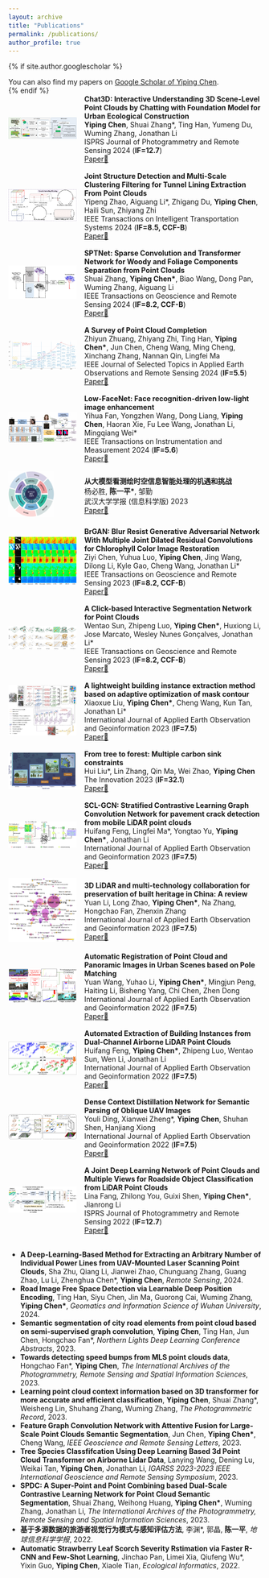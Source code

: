 ```yaml
---
layout: archive
title: "Publications"
permalink: /publications/
author_profile: true
---
```


{% if site.author.googlescholar %}
  <div class="wordwrap">You can also find my papers on <a href="{{https://scholar.google.com/citations?hl=zh-CN&user=e9lv2fUAAAAJ&view_op=list_works&sortby=pubdate}}">Google Scholar of Yiping Chen</a>.</div>
{% endif %}

<div style="display:none">
{% include base_path %}

{% for post in site.publications reversed %}
  {% include archive-single.html %}
{% endfor %}-->
</div>
<br>
<div style="display: flex; align-items: center; width: 100%;">
  <div style="flex: 30%;">
    <a>
        <img src="https://github.com/Ting-Devin-Han/Epingpages.github.io/raw/master/images/Chat3D.jpg" alt="Chat3D" style="width: 90%;"/>
    </a>
  </div>
  <div style="flex: 70%;">
    <strong>Chat3D: Interactive Understanding 3D Scene-Level Point Clouds by Chatting with Foundation Model for Urban Ecological Construction</strong><br>
    <strong>Yiping Chen</strong>, Shuai Zhang*, Ting Han, Yumeng Du, Wuming Zhang, Jonathan Li<br>
    ISPRS Journal of Photogrammetry and Remote Sensing 2024 (<strong>IF=12.7</strong>)<br>
    <a href="https://www.sciencedirect.com/science/article/pii/S0924271624001849">Paper📄</a>
  </div>
</div>
<br>
<div style="display: flex; align-items: center; width: 100%;">
  <div style="flex: 30%;">
    <a>
        <img src="https://github.com/Ting-Devin-Han/Epingpages.github.io/raw/master/images/JointYipengZhao.png" alt="JointYipengZhao" style="width: 90%;"/>
    </a>
  </div>
  <div style="flex: 70%;">
    <strong>Joint Structure Detection and Multi-Scale Clustering Filtering for Tunnel Lining Extraction From Point Clouds</strong><br>
    Yipeng Zhao, Aiguang Li*, Zhigang Du, <strong>Yiping Chen</strong>, Haili Sun, Zhiyang Zhi<br>
    IEEE Transactions on Intelligent Transportation Systems 2024 (<strong>IF=8.5, CCF-B</strong>)<br>
    <a href="https://ieeexplore.ieee.org/abstract/document/10492659">Paper📄</a>
  </div>
</div>
<br>
<div style="display: flex; align-items: center; width: 100%;">
  <div style="flex: 30%;">
    <a>
        <img src="https://github.com/Ting-Devin-Han/Epingpages.github.io/raw/master/images/SPTNet.png" alt="SPTNet" style="width: 90%;"/>
    </a>
  </div>
  <div style="flex: 70%;">
    <strong>SPTNet: Sparse Convolution and Transformer Network for Woody and Foliage Components Separation from Point Clouds</strong><br>
    Shuai Zhang, <strong>Yiping Chen*</strong>, Biao Wang, Dong Pan, Wuming Zhang, Aiguang Li<br>
    IEEE Transactions on Geoscience and Remote Sensing 2024 (<strong>IF=8.2, CCF-B</strong>)<br>
    <a href="https://ieeexplore.ieee.org/abstract/document/10466757">Paper📄</a>
  </div>
</div>
<br>
<div style="display: flex; align-items: center; width: 100%;">
  <div style="flex: 30%;">
    <a>
        <img src="https://github.com/Ting-Devin-Han/Epingpages.github.io/raw/master/images/SurveyZhiyunZhuang.png" alt="SurveyZhiyunZhuang" style="width: 90%;"/>
    </a>
  </div>
  <div style="flex: 70%;">
    <strong>A Survey of Point Cloud Completion</strong><br>
    Zhiyun Zhuang, Zhiyang Zhi, Ting Han, <strong>Yiping Chen*</strong>, Jun Chen, Cheng Wang, Ming Cheng, Xinchang Zhang, Nannan Qin, Lingfei Ma<br>
    IEEE Journal of Selected Topics in Applied Earth Observations and Remote Sensing 2024 (<strong>IF=5.5</strong>)<br>
    <a href="https://ieeexplore.ieee.org/abstract/document/10433645">Paper📄</a>
  </div>
</div>
<br>
<div style="display: flex; align-items: center; width: 100%;">
  <div style="flex: 30%;">
    <a>
        <img src="https://github.com/Ting-Devin-Han/Epingpages.github.io/raw/master/images/Low-FaceNet.png" alt="Low-FaceNet" style="width: 90%;"/>
    </a>
  </div>
  <div style="flex: 70%;">
    <strong>Low-FaceNet: Face recognition-driven low-light image enhancement</strong><br>
    Yihua Fan, Yongzhen Wang, Dong Liang, <strong>Yiping Chen</strong>, Haoran Xie, Fu Lee Wang, Jonathan Li, Mingqiang Wei*<br>
    IEEE Transactions on Instrumentation and Measurement 2024 (<strong>IF=5.6</strong>)<br>
    <a href="https://ieeexplore.ieee.org/abstract/document/10433645">Paper📄</a>
  </div>
</div>
<br>
<div style="display: flex; align-items: center; width: 100%;">
  <div style="flex: 30%;">
    <a>
        <img src="https://github.com/Ting-Devin-Han/Epingpages.github.io/raw/master/images/WHUYipingChen.png" alt="WHUYipingChen" style="width: 60%;"/>
    </a>
  </div>
  <div style="flex: 70%;">
    <strong>从大模型看测绘时空信息智能处理的机遇和挑战</strong><br>
    杨必胜, <strong>陈一平*</strong>, 邹勤<br>
    武汉大学学报 (信息科学版) 2023<br>
    <a href="http://ch.whu.edu.cn/cn/article/doi/10.13203/j.whugis20230378">Paper📄</a>
  </div>
</div>
<br>
<div style="display: flex; align-items: center; width: 100%;">
  <div style="flex: 30%;">
    <a>
        <img src="https://github.com/Ting-Devin-Han/Epingpages.github.io/raw/master/images/BrGAN.png" alt="BrGAN" style="width: 90%;"/>
    </a>
  </div>
  <div style="flex: 70%;">
    <strong>BrGAN: Blur Resist Generative Adversarial Network With Multiple Joint Dilated Residual Convolutions for Chlorophyll Color Image Restoration</strong><br>
    Ziyi Chen, Yuhua Luo, <strong>Yiping Chen</strong>, Jing Wang, Dilong Li, Kyle Gao, Cheng Wang, Jonathan Li*<br>
    IEEE Transactions on Geoscience and Remote Sensing 2023 (<strong>IF=8.2, CCF-B</strong>)<br>
    <a href="https://ieeexplore.ieee.org/abstract/document/10292559">Paper📄</a>
  </div>
</div>
<br>
<div style="display: flex; align-items: center; width: 100%;">
  <div style="flex: 30%;">
    <a>
        <img src="https://github.com/Ting-Devin-Han/Epingpages.github.io/raw/master/images/ClickWentaoSun.png" alt="ClickWentaoSun" style="width: 90%;"/>
    </a>
  </div>
  <div style="flex: 70%;">
    <strong>A Click-based Interactive Segmentation Network for Point Clouds</strong><br>
    Wentao Sun, Zhipeng Luo, <strong>Yiping Chen*</strong>, Huxiong Li, Jose Marcato, Wesley Nunes Gonçalves, Jonathan Li*<br>
    IEEE Transactions on Geoscience and Remote Sensing 2023 (<strong>IF=8.2, CCF-B</strong>)<br>
    <a href="https://ieeexplore.ieee.org/stamp/stamp.jsp?tp=&arnumber=10285459">Paper📄</a>
  </div>
</div>
<br>
<div style="display: flex; align-items: center; width: 100%;">
  <div style="flex: 30%;">
    <a>
        <img src="https://github.com/Ting-Devin-Han/Epingpages.github.io/raw/master/images/LightweightXiaoxueLiu.png" alt="LightweightXiaoxueLiu" style="width: 90%;"/>
    </a>
  </div>
  <div style="flex: 70%;">
    <strong>A lightweight building instance extraction method based on adaptive optimization of mask contour</strong><br>
    Xiaoxue Liu, <strong>Yiping Chen*</strong>, Cheng Wang, Kun Tan, Jonathan Li*<br>
    International Journal of Applied Earth Observation and Geoinformation 2023 (<strong>IF=7.5</strong>)<br>
    <a href="https://www.sciencedirect.com/science/article/pii/S1569843223002443">Paper📄</a>
  </div>
</div>
<br>
<div style="display: flex; align-items: center; width: 100%;">
  <div style="flex: 30%;">
    <a>
        <img src="https://github.com/Ting-Devin-Han/Epingpages.github.io/raw/master/images/TheInnovation.png" alt="TheInnovation" style="width: 90%;"/>
    </a>
  </div>
  <div style="flex: 70%;">
    <strong>From tree to forest: Multiple carbon sink constraints</strong><br>
    Hui Liu*, Lin Zhang, Qin Ma, Wei Zhao, <strong>Yiping Chen</strong><br>
    The Innovation 2023 (<strong>IF=32.1</strong>)<br>
    <a href="https://www.sciencedirect.com/science/article/pii/S2666675823000917">Paper📄</a>
  </div>
</div>
<br>
<div style="display: flex; align-items: center; width: 100%;">
  <div style="flex: 30%;">
    <a>
        <img src="https://github.com/Ting-Devin-Han/Epingpages.github.io/raw/master/images/SCL-GCN.png" alt="SCL-GCN" style="width: 90%;"/>
    </a>
  </div>
  <div style="flex: 70%;">
    <strong>SCL-GCN: Stratified Contrastive Learning Graph Convolution Network for pavement crack detection from mobile LiDAR point clouds</strong><br>
    Huifang Feng, Lingfei Ma*, Yongtao Yu, <strong>Yiping Chen*</strong>, Jonathan Li<br>
    International Journal of Applied Earth Observation and Geoinformation 2023 (<strong>IF=7.5</strong>)<br>
    <a href="https://www.sciencedirect.com/science/article/pii/S1569843223000705">Paper📄</a>
  </div>
</div>
<br>
<div style="display: flex; align-items: center; width: 100%;">
  <div style="flex: 30%;">
    <a>
        <img src="https://github.com/Ting-Devin-Han/Epingpages.github.io/raw/master/images/ReviewYuanLi.png" alt="ReviewYuanLi" style="width: 90%;"/>
    </a>
  </div>
  <div style="flex: 70%;">
    <strong>3D LiDAR and multi-technology collaboration for preservation of built heritage in China: A review</strong><br>
    Yuan Li, Long Zhao, <strong>Yiping Chen*</strong>, Na Zhang, Hongchao Fan, Zhenxin Zhang<br>
    International Journal of Applied Earth Observation and Geoinformation 2023 (<strong>IF=7.5</strong>)<br>
    <a href="https://www.sciencedirect.com/science/article/pii/S1569843222003442">Paper📄</a>
  </div>
</div>
<br>
<div style="display: flex; align-items: center; width: 100%;">
  <div style="flex: 30%;">
    <a>
        <img src="https://github.com/Ting-Devin-Han/Epingpages.github.io/raw/master/images/RegistrationYuanWang.png" alt="RegistrationYuanWang" style="width: 90%;"/>
    </a>
  </div>
  <div style="flex: 70%;">
    <strong>Automatic Registration of Point Cloud and Panoramic Images in Urban Scenes based on Pole Matching</strong><br>
    Yuan Wang, Yuhao Li, <strong>Yiping Chen*</strong>, Mingjun Peng, Haiting Li, Bisheng Yang, Chi Chen, Zhen Dong<br>
    International Journal of Applied Earth Observation and Geoinformation 2022 (<strong>IF=7.5</strong>)<br>
    <a href="https://www.sciencedirect.com/science/article/pii/S1569843222002710">Paper📄</a>
  </div>
</div>
<br>
<div style="display: flex; align-items: center; width: 100%;">
  <div style="flex: 30%;">
    <a>
        <img src="https://github.com/Ting-Devin-Han/Epingpages.github.io/raw/master/images/BuildingHuifangFeng.png" alt="BuildingHuifangFeng" style="width: 90%;"/>
    </a>
  </div>
  <div style="flex: 70%;">
    <strong>Automated Extraction of Building Instances from Dual-Channel Airborne LiDAR Point Clouds</strong><br>
    Huifang Feng, <strong>Yiping Chen*</strong>, Zhipeng Luo, Wentao Sun, Wen Li, Jonathan Li<br>
    International Journal of Applied Earth Observation and Geoinformation 2022 (<strong>IF=7.5</strong>)<br>
    <a href="https://www.sciencedirect.com/science/article/pii/S1569843222002308">Paper📄</a>
  </div>
</div>
<br>
<div style="display: flex; align-items: center; width: 100%;">
  <div style="flex: 30%;">
    <a>
        <img src="https://github.com/Ting-Devin-Han/Epingpages.github.io/raw/master/images/DenseYouliDing.png" alt="DenseYouliDing" style="width: 90%;"/>
    </a>
  </div>
  <div style="flex: 70%;">
    <strong>Dense Context Distillation Network for Semantic Parsing of Oblique UAV Images</strong><br>
    Youli Ding, Xianwei Zheng*, <strong>Yiping Chen</strong>, Shuhan Shen, Hanjiang Xiong<br>
    International Journal of Applied Earth Observation and Geoinformation 2022 (<strong>IF=7.5</strong>)<br>
    <a href="https://www.sciencedirect.com/science/article/pii/S1569843222002503">Paper📄</a>
  </div>
</div>
<br>
<div style="display: flex; align-items: center; width: 100%;">
  <div style="flex: 30%;">
    <a>
        <img src="https://github.com/Ting-Devin-Han/Epingpages.github.io/raw/master/images/RoadsideLinaFang.png" alt="RoadsideLinaFang" style="width: 90%;"/>
    </a>
  </div>
  <div style="flex: 70%;">
    <strong>A Joint Deep Learning Network of Point Clouds and Multiple Views for Roadside Object Classification from LiDAR Point Clouds</strong><br>
    Lina Fang, Zhilong You, Guixi Shen, <strong>Yiping Chen*</strong>, Jianrong Li<br>
    ISPRS Journal of Photogrammetry and Remote Sensing 2022 (<strong>IF=12.7</strong>)<br>
    <a href="https://www.sciencedirect.com/science/article/pii/S0924271622002313">Paper📄</a>
  </div>
</div>
<br>

- <strong>A Deep-Learning-Based Method for Extracting an Arbitrary Number of Individual Power Lines from UAV-Mounted Laser Scanning Point Clouds</strong>, Sha Zhu, Qiang Li, Jianwei Zhao, Chunguang Zhang, Guang Zhao, Lu Li, Zhenghua Chen\*, **Yiping Chen**, *Remote Sensing*, 2024.
- <strong>Road Image Free Space Detection via Learnable Deep Position Encoding</strong>, Ting Han, Siyu Chen, Jin Ma, Guorong Cai, Wuming Zhang, **Yiping Chen\***, *Geomatics and Information Science of Wuhan University*, 2024.
- <strong>Semantic segmentation of city road elements from point cloud based on semi-supervised graph convolution</strong>, **Yiping Chen**, Ting Han, Jun Chen, Hongchao Fan*, *Northern Lights Deep Learning Conference Abstracts*, 2023.
- <strong>Towards detecting speed bumps from MLS point clouds data</strong>, Hongchao Fan\*, **Yiping Chen**, *The International Archives of the Photogrammetry, Remote Sensing and Spatial Information Sciences*, 2023.
- <strong>Learning point cloud context information based on 3D transformer for more accurate and efficient classification</strong>, **Yiping Chen**, Shuai Zhang\*, Weisheng Lin, Shuhang Zhang, Wuming Zhang, *The Photogrammetric Record*, 2023.
- <strong>Feature Graph Convolution Network with Attentive Fusion for Large-Scale Point Clouds Semantic Segmentation</strong>, Jun Chen, **Yiping Chen\***, Cheng Wang, *IEEE Geoscience and Remote Sensing Letters*, 2023.
- <strong>Tree Species Classfifcation Using Deep Learning Based 3d Point Cloud Transformer on Airborne Lidar Data</strong>, Lanying Wang, Dening Lu, Weikai Tan, **Yiping Chen**, Jonathan Li, *IGARSS 2023-2023 IEEE International Geoscience and Remote Sensing Symposium*, 2023.
- <strong>SPDC: A Super-Point and Point Combining based Dual-Scale Contrastive Learning Network for Point Cloud Semantic Segmentation</strong>, Shuai Zhang, Weihong Huang, **Yiping Chen\***, Wuming Zhang, Jonathan Li, *The International Archives of the Photogrammetry, Remote Sensing and Spatial Information Sciences*, 2023.
- <strong>基于多源数据的旅游者视觉行为模式与感知评估方法</strong>, 李渊\*, 郭晶, **陈一平**, *地球信息科学学报*, 2022.
- <strong>Automatic Strawberry Leaf Scorch Severity Rstimation via Faster R-CNN and Few-Shot Learning</strong>, Jinchao Pan, Limei Xia, Qiufeng Wu\*, Yixin Guo, **Yiping Chen**, Xiaole Tian, *Ecological Informatics*, 2022.
